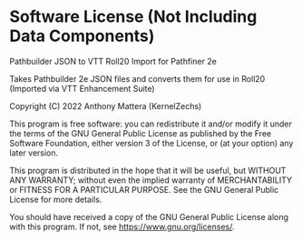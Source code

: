 # Software License (Not Including Data Components)

Pathbuilder JSON to VTT Roll20 Import for Pathfiner 2e

Takes Pathbuilder 2e JSON files and converts them for use in Roll20 (Imported via VTT Enhancement Suite)

Copyright (C) 2022 Anthony Mattera (KernelZechs)

This program is free software: you can redistribute it and/or modify it under the terms of the GNU General Public License as published by the Free Software Foundation, either version 3 of the License, or (at your option) any later version.

This program is distributed in the hope that it will be useful, but WITHOUT ANY WARRANTY; without even the implied warranty of MERCHANTABILITY or FITNESS FOR A PARTICULAR PURPOSE. See the GNU General Public License for more details.

You should have received a copy of the GNU General Public License along with this program. If not, see https://www.gnu.org/licenses/.
